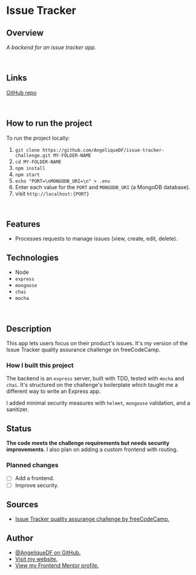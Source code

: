 # Issue Tracker


## Overview

_A backend for an issue tracker app._

<br />

## Links

<p>
<a href="https://github.com/AngeliqueDF/issue-tracker">GitHub repo</a>
</p>

<br />

## How to run the project

To run the project locally:

1. `git clone https://github.com/AngeliqueDF/issue-tracker-challenge.git MY-FOLDER-NAME`
2. `cd MY-FOLDER-NAME`
3. `npm install`
4. `npm start`
5. `echo "PORT=\nMONGODB_URI=\n" > .env`
6. Enter each value for the `PORT` and `MONGODB_URI` (a MongoDB database).
7. visit `http://localhost:{PORT}`

<br />

## Features

- Processes requests to manage issues (view, create, edit, delete).

## Technologies

- Node
- `express`
- `mongoose`
- `chai`
- `mocha`

<br />

## Description

This app lets users focus on their product's issues. It's my version of the Issue Tracker quality assurance challenge on freeCodeCamp.

### How I built this project

The backend is an `express` server, built with TDD, tested with `mocha` and `chai`. It's structured on the challenge's boilerplate which taught me a different way to write an Express app.

I added minimal security measures with `helmet`, `mongoose` validation, and a sanitizer.

## Status

**The code meets the challenge requirements but needs security improvements**. I also plan on adding a custom frontend with routing.

### Planned changes

- [ ] Add a frontend.
- [ ] Improve security.

## Sources

- [Issue Tracker quality assurange challenge by freeCodeCamp.](https://www.freecodecamp.org/learn/quality-assurance/quality-assurance-projects/issue-tracker)

## Author

- [@AngeliqueDF on GitHub.](https://github.com/AngeliqueDF)
- [Visit my website.](https://adf.dev)
- [View my Frontend Mentor profile.](https://www.frontendmentor.io/profile/AngeliqueDF)

